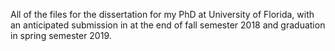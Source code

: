 All of the files for the dissertation for my PhD at University of Florida, with an anticipated submission in at the end of fall semester 2018 and graduation in spring semester 2019. 